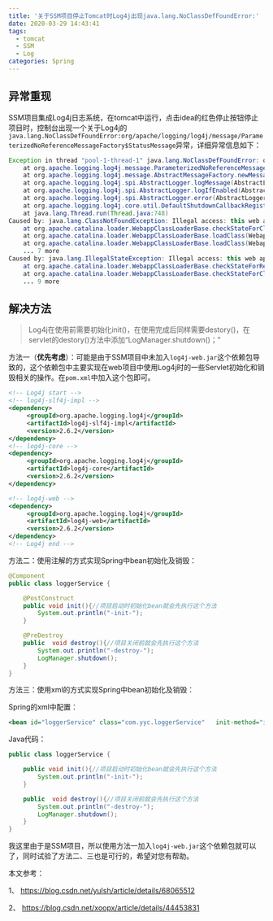 ```yaml
---
title: '关于SSM项目停止Tomcat时Log4j出现java.lang.NoClassDefFoundError:'
date: 2020-03-29 14:43:41
tags:
  - tomcat
  - SSM
  - Log
categories: Spring
---
```


## 异常重现

SSM项目集成Log4j日志系统，在tomcat中运行，点击idea的红色停止按钮停止项目时，控制台出现一个关于Log4j的`java.lang.NoClassDefFoundError:org/apache/logging/log4j/message/ParameterizedNoReferenceMessageFactory$StatusMessage`异常，详细异常信息如下：

<!--more-->

```java
Exception in thread "pool-1-thread-1" java.lang.NoClassDefFoundError: org/apache/logging/log4j/message/ParameterizedNoReferenceMessageFactory$StatusMessage
	at org.apache.logging.log4j.message.ParameterizedNoReferenceMessageFactory.newMessage(ParameterizedNoReferenceMessageFactory.java:105)
	at org.apache.logging.log4j.message.AbstractMessageFactory.newMessage(AbstractMessageFactory.java:75)
	at org.apache.logging.log4j.spi.AbstractLogger.logMessage(AbstractLogger.java:2010)
	at org.apache.logging.log4j.spi.AbstractLogger.logIfEnabled(AbstractLogger.java:1884)
	at org.apache.logging.log4j.spi.AbstractLogger.error(AbstractLogger.java:793)
	at org.apache.logging.log4j.core.util.DefaultShutdownCallbackRegistry.run(DefaultShutdownCallbackRegistry.java:74)
	at java.lang.Thread.run(Thread.java:748)
Caused by: java.lang.ClassNotFoundException: Illegal access: this web application instance has been stopped already. Could not load [org.apache.logging.log4j.message.ParameterizedNoReferenceMessageFactory$StatusMessage]. The following stack trace is thrown for debugging purposes as well as to attempt to terminate the thread which caused the illegal access.
	at org.apache.catalina.loader.WebappClassLoaderBase.checkStateForClassLoading(WebappClassLoaderBase.java:1343)
	at org.apache.catalina.loader.WebappClassLoaderBase.loadClass(WebappClassLoaderBase.java:1206)
	at org.apache.catalina.loader.WebappClassLoaderBase.loadClass(WebappClassLoaderBase.java:1167)
	... 7 more
Caused by: java.lang.IllegalStateException: Illegal access: this web application instance has been stopped already. Could not load [org.apache.logging.log4j.message.ParameterizedNoReferenceMessageFactory$StatusMessage]. The following stack trace is thrown for debugging purposes as well as to attempt to terminate the thread which caused the illegal access.
	at org.apache.catalina.loader.WebappClassLoaderBase.checkStateForResourceLoading(WebappClassLoaderBase.java:1353)
	at org.apache.catalina.loader.WebappClassLoaderBase.checkStateForClassLoading(WebappClassLoaderBase.java:1341)
	... 9 more
```

## 解决方法

> Log4j在使用前需要初始化init()，在使用完成后同样需要destory()，在servlet的destory()方法中添加“LogManager.shutdown()；”

方法一（**优先考虑**）：可能是由于SSM项目中未加入`log4j-web.jar`这个依赖包导致的，这个依赖包中主要实现在web项目中使用Log4j时的一些Servlet初始化和销毁相关的操作。在`pom.xml`中加入这个包即可。

```xml
<!-- Log4j start -->
<!-- log4j-slf4j-impl -->
<dependency>
     <groupId>org.apache.logging.log4j</groupId>
     <artifactId>log4j-slf4j-impl</artifactId>
     <version>2.6.2</version>
</dependency>
<!-- log4j-core -->
<dependency>
     <groupId>org.apache.logging.log4j</groupId>
     <artifactId>log4j-core</artifactId>
     <version>2.6.2</version>
</dependency>

<!-- log4j-web -->
<dependency>
     <groupId>org.apache.logging.log4j</groupId>
     <artifactId>log4j-web</artifactId>
     <version>2.6.2</version>
</dependency>
<!-- Log4j end -->
```

方法二：使用注解的方式实现Spring中bean初始化及销毁：

```java
@Component
public class loggerService {

    @PostConstruct
    public void init(){//项目启动时初始化bean就会先执行这个方法
        System.out.println("-init-");
    }

    @PreDestroy
    public  void destroy(){//项目关闭前就会先执行这个方法
        System.out.println("-destroy-");
        LogManager.shutdown();
    }
}
```

方法三：使用xml的方式实现Spring中bean初始化及销毁：

Spring的xml中配置：

```xml
<bean id="loggerService" class="com.yyc.loggerService"   init-method="init" destroy-method="destroy" />
```

Java代码：

```java
public class loggerService {

    public void init(){//项目启动时初始化bean就会先执行这个方法
        System.out.println("-init-");
    }

    public  void destroy(){//项目关闭前就会先执行这个方法
        System.out.println("-destroy-");
        LogManager.shutdown();
    }
}
```

我这里由于是SSM项目，所以使用方法一加入`log4j-web.jar`这个依赖包就可以了，同时试验了方法二、三也是可行的，希望对您有帮助。

本文参考：

1、 https://blog.csdn.net/yulsh/article/details/68065512 

2、 https://blog.csdn.net/xoopx/article/details/44453831 